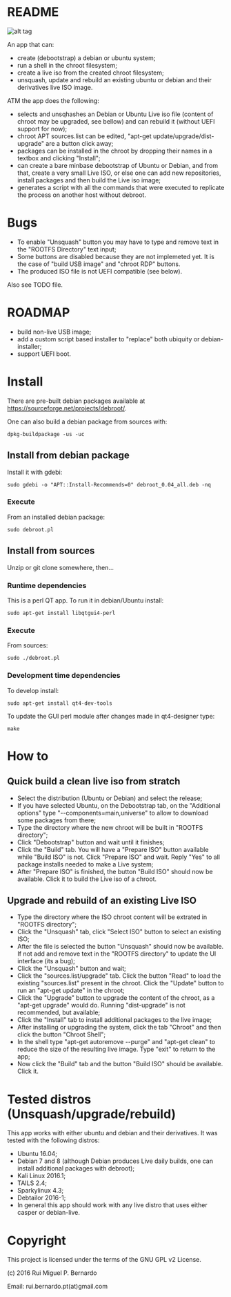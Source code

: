 # README

![alt tag](https://raw.githubusercontent.com/rbern/debroot/master/debroot.png)

An app that can:

* create (debootstrap) a debian or ubuntu system;
* run a shell in the chroot filesystem;
* create a live iso from the created chroot filesystem;
* unsquash, update and rebuild an existing ubuntu or debian and their derivatives live ISO image.

ATM the app does the following:

* selects and unsqhashes an Debian or Ubuntu Live iso file (content of chroot may be upgraded, see bellow) and can rebuild it (without UEFI support for now);
* chroot APT sources.list can be edited, "apt-get update/upgrade/dist-upgrade" are a button click away;
* packages can be installed in the chroot by dropping their names in a textbox and clicking "Install";
* can create a bare minbase debootstrap of Ubuntu or Debian, and from that, create a very small Live ISO, or else one can add new repositories, install packages and then build the Live iso image;
* generates a script with all the commands that were executed to replicate the process on another host without debroot.

# Bugs

* To enable "Unsquash" button you may have to type and remove text in the "ROOTFS Directory" text input;
* Some buttons are disabled because they are not implemeted yet. It is the case of "build USB image" and "chroot RDP" buttons.
* The produced ISO file is not UEFI compatible (see below).

Also see TODO file.

# ROADMAP

* build non-live USB image;
* add a custom script based installer to "replace" both ubiquity or debian-installer;
* support UEFI boot.

# Install

There are pre-built debian packages available at <https://sourceforge.net/projects/debroot/>.

One can also build a debian package from sources with:

	dpkg-buildpackage -us -uc

## Install from debian package

Install it with gdebi:

	sudo gdebi -o "APT::Install-Recommends=0" debroot_0.04_all.deb -nq

### Execute

From an installed debian package:

	sudo debroot.pl

## Install from sources

Unzip or git clone somewhere, then...

### Runtime dependencies

This is a perl QT app. To run it in debian/Ubuntu install:

	sudo apt-get install libqtgui4-perl

### Execute

From sources:

	sudo ./debroot.pl

### Development time dependencies

To develop install:

	sudo apt-get install qt4-dev-tools

To update the GUI perl module after changes made in qt4-designer type:

	make

# How to

## Quick build a clean live iso from stratch

* Select the distribution (Ubuntu or Debian) and select the release;
* If you have selected Ubuntu, on the Debootstrap tab, on the "Additional options" type "--components=main,universe" to allow to download some packages from there;
* Type the directory where the new chroot will be built in "ROOTFS directory";
* Click "Debootstrap" button and wait until it finishes;
* Click the "Build" tab. You will have a "Prepare ISO" button available while "Build ISO" is not. Click "Prepare ISO" and wait. Reply "Yes" to all package installs needed to make a Live system;
* After "Prepare ISO" is finished, the button "Build ISO" should now be available. Click it to build the Live iso of a chroot.

## Upgrade and rebuild of an existing Live ISO

* Type the directory where the ISO chroot content will be extrated in "ROOTFS directory";
* Click the "Unsquash" tab, click "Select ISO" button to select an existing ISO;
* After the file is selected the button "Unsquash" should now be available. If not add and remove text in the "ROOTFS directory" to update the UI interface (its a bug);
* Click the "Unsquash" button and wait;
* Click the "sources.list/upgrade" tab. Click the button "Read" to load the existing "sources.list" present in the chroot. Click the "Update" button to run an "apt-get update" in the chroot;
* Click the "Upgrade" button to upgrade the content of the chroot, as a "apt-get upgrade" would do. Running "dist-upgrade" is not recommended, but available;
* Click the "Install" tab to install additional packages to the live image;
* After installing or upgrading the system, click the tab "Chroot" and then click the button "Chroot Shell";
* In the shell type "apt-get autoremove --purge" and "apt-get clean" to reduce the size of the resulting live image. Type "exit" to return to the app;
* Now click the "Build" tab and the button "Build ISO" should be available. Click it.

# Tested distros (Unsquash/upgrade/rebuild)

This app works with either ubuntu and debian and their derivatives. It was tested with the following distros:

* Ubuntu 16.04;
* Debian 7 and 8 (although Debian produces Live daily builds, one can install additional packages with debroot);
* Kali Linux 2016.1;
* TAILS 2.4;
* Sparkylinux 4.3;
* Debtailor 2016-1;
* In general this app should work with any live distro that uses either casper or debian-live.

# Copyright

This project is licensed under the terms of the GNU GPL v2 License.

(c) 2016 Rui Miguel P. Bernardo

Email: rui.bernardo.pt(at)gmail.com
